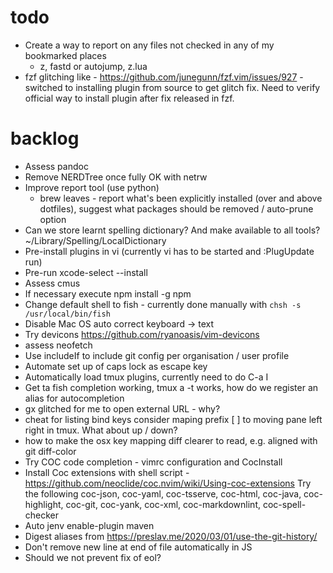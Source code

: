 # todo

* Create a way to report on any files not checked in any of my bookmarked places
  -  z, fastd or autojump, z.lua
* fzf glitching like - https://github.com/junegunn/fzf.vim/issues/927 - switched
    to installing plugin from source to get glitch fix. Need to verify official
    way to install plugin after fix released in fzf.

# backlog

* Assess pandoc
* Remove NERDTree once fully OK with netrw
* Improve report tool (use python)
  - brew leaves - report what's been explicitly installed (over and above
    dotfiles), suggest what packages should be removed / auto-prune option
* Can we store learnt spelling dictionary? And make available to all tools?
    ~/Library/Spelling/LocalDictionary
* Pre-install plugins in vi (currently vi has to be started and :PlugUpdate run)
* Pre-run xcode-select --install
* Assess cmus
* If necessary execute npm install -g npm
* Change default shell to fish - currently done manually with
    `chsh -s /usr/local/bin/fish`
* Disable Mac OS auto correct keyboard -> text
* Try devicons https://github.com/ryanoasis/vim-devicons
* assess neofetch
* Use includeIf to include git config per organisation / user profile
* Automate set up of caps lock as escape key
* Automatically load tmux plugins, currently need to do C-a I
* Get ta fish completion working, tmux a -t works, how do we register an alias
    for autocompletion
* gx glitched for me to open external URL - why?
* cheat for listing bind keys consider maping prefix [ ] to
    moving pane left right in tmux.  What about up / down?
* how to make the osx key mapping diff clearer to read, e.g. aligned with git
    diff-color
* Try COC code completion - vimrc configuration and CocInstall
* Install Coc extensions with shell script -
    https://github.com/neoclide/coc.nvim/wiki/Using-coc-extensions
    Try the following coc-json, coc-yaml, coc-tsserve, coc-html, coc-java,
    coc-highlight,
    coc-git, coc-yank, coc-xml, coc-markdownlint, coc-spell-checker
* Auto jenv enable-plugin maven
* Digest aliases from https://preslav.me/2020/03/01/use-the-git-history/
* Don't remove new line at end of file automatically in JS
* Should we not prevent fix of eol?
